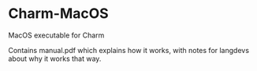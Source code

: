 # Charm-MacOS
MacOS executable for Charm

Contains manual.pdf which explains how it works, with notes for langdevs about why it works that way.
